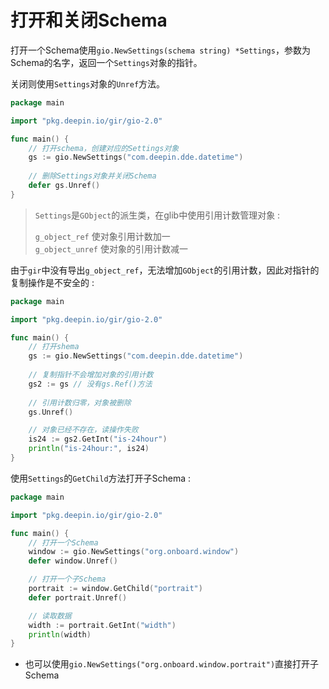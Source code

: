 # 打开和关闭Schema

打开一个Schema使用`gio.NewSettings(schema string) *Settings`，参数为Schema的名字，返回一个`Settings`对象的指针。

关闭则使用`Settings`对象的`Unref`方法。

```Go
package main

import "pkg.deepin.io/gir/gio-2.0"

func main() {
    // 打开schema，创建对应的Settings对象
    gs := gio.NewSettings("com.deepin.dde.datetime")
	
    // 删除Settings对象并关闭Schema
    defer gs.Unref()
}
```

> `Settings`是`GObject`的派生类，在glib中使用引用计数管理对象 : 
> 
> `g_object_ref` 使对象引用计数加一  
> `g_object_unref` 使对象的引用计数减一
>

由于`gir`中没有导出`g_object_ref`，无法增加`GObject`的引用计数，因此对指针的复制操作是不安全的 :  

```Go
package main

import "pkg.deepin.io/gir/gio-2.0"

func main() {
	// 打开shema
    gs := gio.NewSettings("com.deepin.dde.datetime")
    
    // 复制指针不会增加对象的引用计数
    gs2 := gs // 没有gs.Ref()方法
    
	// 引用计数归零，对象被删除
	gs.Unref()

	// 对象已经不存在，读操作失败
	is24 := gs2.GetInt("is-24hour")
	println("is-24hour:", is24)
}

```

使用`Settings`的`GetChild`方法打开子Schema :  
```Go
package main

import "pkg.deepin.io/gir/gio-2.0"

func main() {
    // 打开一个Schema
	window := gio.NewSettings("org.onboard.window")
	defer window.Unref()

    // 打开一个子Schema
	portrait := window.GetChild("portrait")
	defer portrait.Unref()

    // 读取数据
	width := portrait.GetInt("width")
	println(width)
}
```
* 也可以使用`gio.NewSettings("org.onboard.window.portrait")`直接打开子Schema